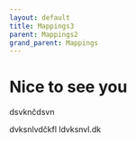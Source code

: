 ```yaml
---
layout: default
title: Mappings3
parent: Mappings2
grand_parent: Mappings
---
```


# Nice to see you


dsvknčdsvn

dvksnlvdčkfl
ldvksnvl.dk